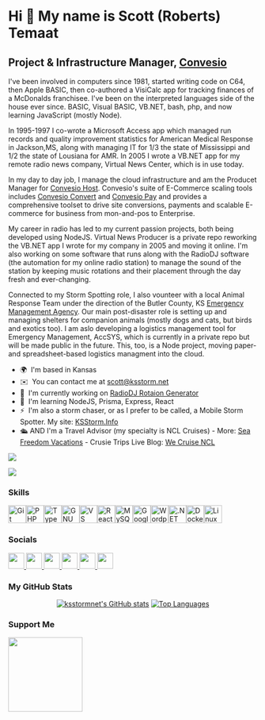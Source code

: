 Hi 👋 My name is Scott (Roberts) Temaat
=======================================

Project & Infrastructure Manager, [Convesio](https://convesio.com)
------------------------------------------

I've been involved in computers since 1981, started writing code on C64, then Apple BASIC, then co-authored a VisiCalc app for tracking finances of a McDonalds franchisee. I've been on the interpreted languages side of the house ever since. BASIC, Visual BASIC, VB.NET, bash, php, and now learning JavaScript (mostly Node). 

In 1995-1997 I co-wrote a Microsoft Access app which managed run records and quality improvement statistics for American Medical Response in Jackson,MS, along with managing IT for 1/3 the state of Mississippi and 1/2 the state of Lousiana for AMR. In 2005 I wrote a VB.NET app for my remote radio news company, Virtual News Center, which is in use today.

In my day to day job, I manage the cloud infrastructure and am the Producet Manager for [Convesio Host](https://convesio.com/features/). Convesio's suite of E-Commerce scaling tools includes [Convesio Convert](https://convesio.com/convert/) and [Convesio Pay](https://convesio.com/pay) and provides a comprehensive toolset to drive site conversions, payments and scalable E-commerce for business from mon-and-pos to Enterprise.

My career in radio has led to my current passion projects, both being developed using NodeJS. Virtual News Producer is a private repo reworking the VB.NET app I wrote for my company in 2005 and moving it online. I'm also working on some software that runs along with the RadioDJ software (the automation for my online radio station) to manage the sound of the station by keeping music rotations and their placement through the day fresh and ever-changing.

Connected to my Storm Spotting role, I also vounteer with a local Animal Response Team under the direction of the Butler County, KS [Emergency Management Agency](https://www.bucoks.com/206/Emergency-Management). Our main post-disaster role is setting up and managing shelters for companion animals (mostly dogs and cats, but birds and exotics too). I am aslo developing a logistics management tool for Emergency Management, AccSYS, which is currently in a private repo but will be made public in the future. This, too, is a Node project, moving paper- and spreadsheet-based logistics managment into the cloud.

*   🌍  I'm based in Kansas
*   ✉️  You can contact me at [scott@ksstorm.net](mailto:scott@ksstorm.net)
*   🚀  I'm currently working on [RadioDJ Rotaion Generator](http://github.com/ksstormnet/rdj-rotations-node)
*   🧠  I'm learning NodeJS, Prisma, Express, React
*   ⚡  I'm also a storm chaser, or as I prefer to be called, a Mobile Storm Spotter. My site: [KSStorm.Info](https://ksstorm.info)
*   🛳️  AND I'm a Travel Advisor (my specialty is NCL Cruises) - More: [Sea Freedom Vacations](https://seafreedom.vacations) - Crusie Trips Live Blog: [We Cruise NCL](https://wecruisencl.com)


<a href="https://www.x.com/KSstormInfo" target="_blank" rel="noreferrer"><img src="https://img.shields.io/twitter/follow/KSstormInfo?logo=twitter&style=for-the-badge&color=0891b2&labelColor=1c1917"/></a> 

<a href="https://www.twitch.tv/KSStormInfo" target="_blank" rel="noreferrer"><img src="https://img.shields.io/twitch/status/KSStormInfo?logo=twitchsx&style=for-the-badge&color=0891b2&labelColor=1c1917&label=TWITCH+STATUS" /></a>

### Skills 
<p align="left">
<a href="https://git-scm.com/" target="_blank" rel="noreferrer"><img src="https://raw.githubusercontent.com/danielcranney/readme-generator/main/public/icons/skills/git-colored.svg" width="36" height="36" alt="Git" /></a><a href="https://www.php.net/" target="_blank" rel="noreferrer"><img src="https://raw.githubusercontent.com/danielcranney/readme-generator/main/public/icons/skills/php-colored.svg" width="36" height="36" alt="PHP" /></a><a href="https://www.typescriptlang.org/" target="_blank" rel="noreferrer"><img src="https://raw.githubusercontent.com/danielcranney/readme-generator/main/public/icons/skills/typescript-colored.svg" width="36" height="36" alt="TypeScript" /></a><a href="https://www.gnu.org/software/bash/" target="_blank" rel="noreferrer"><img src="https://raw.githubusercontent.com/danielcranney/readme-generator/main/public/icons/skills/gnubash.svg" width="36" height="36" alt="GNU Bash" /></a><a href="https://code.visualstudio.com/" target="_blank" rel="noreferrer"><img src="https://raw.githubusercontent.com/danielcranney/readme-generator/main/public/icons/skills/visualstudiocode.svg" width="36" height="36" alt="VS Code" /></a><a href="https://reactjs.org/" target="_blank" rel="noreferrer"><img src="https://raw.githubusercontent.com/danielcranney/readme-generator/main/public/icons/skills/react-colored.svg" width="36" height="36" alt="React" /></a><a href="https://www.mysql.com/" target="_blank" rel="noreferrer"><img src="https://raw.githubusercontent.com/danielcranney/readme-generator/main/public/icons/skills/mysql-colored.svg" width="36" height="36" alt="MySQL" /></a><a href="https://cloud.google.com/" target="_blank" rel="noreferrer"><img src="https://raw.githubusercontent.com/danielcranney/readme-generator/main/public/icons/skills/googlecloud-colored.svg" width="36" height="36" alt="Google Cloud" /></a><a href="https://wordpress.com" target="_blank" rel="noreferrer"><img src="https://raw.githubusercontent.com/danielcranney/readme-generator/main/public/icons/skills/wordpress-colored.svg" width="36" height="36" alt="Wordpress" /></a><a href="https://dotnet.microsoft.com/en-us/" target="_blank" rel="noreferrer"><img src="https://raw.githubusercontent.com/danielcranney/readme-generator/main/public/icons/skills/dot-net-colored.svg" width="36" height="36" alt=".NET" /></a><a href="https://www.docker.com/" target="_blank" rel="noreferrer"><img src="https://raw.githubusercontent.com/danielcranney/readme-generator/main/public/icons/skills/docker-colored.svg" width="36" height="36" alt="Docker" /></a><a href="https://www.linux.org" target="_blank" rel="noreferrer"><img src="https://raw.githubusercontent.com/danielcranney/readme-generator/main/public/icons/skills/linux-colored.svg" width="36" height="36" alt="Linux" /></a></p>

### Socials

<p align="left">
<a href="https://www.facebook.com/stemaat" target="_blank" rel="noreferrer">
<picture>
<source media="(prefers-color-scheme: dark)" srcset="https://raw.githubusercontent.com/danielcranney/readme-generator/main/public/icons/socials/facebook-dark.svg" />
<source media="(prefers-color-scheme: light)" srcset="https://raw.githubusercontent.com/danielcranney/readme-generator/main/public/icons/socials/facebook.svg" />
<img src="https://raw.githubusercontent.com/danielcranney/readme-generator/main/public/icons/socials/facebook.svg" width="32" height="32" />
</picture>
</a>
 <a href="https://www.github.com/ksstormnet" target="_blank" rel="noreferrer">
<picture>
<source media="(prefers-color-scheme: dark)" srcset="https://raw.githubusercontent.com/danielcranney/readme-generator/main/public/icons/socials/github-dark.svg" />
<source media="(prefers-color-scheme: light)" srcset="https://raw.githubusercontent.com/danielcranney/readme-generator/main/public/icons/socials/github.svg" />
<img src="https://raw.githubusercontent.com/danielcranney/readme-generator/main/public/icons/socials/github.svg" width="32" height="32" />
</picture>
</a>
 <a href="https://www.linkedin.com/in/stemaat" target="_blank" rel="noreferrer">
<picture>
<source media="(prefers-color-scheme: dark)" srcset="https://raw.githubusercontent.com/danielcranney/readme-generator/main/public/icons/socials/linkedin-dark.svg" />
<source media="(prefers-color-scheme: light)" srcset="https://raw.githubusercontent.com/danielcranney/readme-generator/main/public/icons/socials/linkedin.svg" />
<img src="https://raw.githubusercontent.com/danielcranney/readme-generator/main/public/icons/socials/linkedin.svg" width="32" height="32" />
</picture>
</a>
 <a href="https://www.x.com/KSstormInfo" target="_blank" rel="noreferrer">
<picture>
<source media="(prefers-color-scheme: dark)" srcset="https://raw.githubusercontent.com/danielcranney/readme-generator/main/public/icons/socials/twitter-dark.svg" />
<source media="(prefers-color-scheme: light)" srcset="https://raw.githubusercontent.com/danielcranney/readme-generator/main/public/icons/socials/twitter.svg" />
<img src="https://raw.githubusercontent.com/danielcranney/readme-generator/main/public/icons/socials/twitter.svg" width="32" height="32" />
</picture>
</a>
 <a href="https://www.youtube.com/@KSStormInfo" target="_blank" rel="noreferrer">
<picture>
<source media="(prefers-color-scheme: dark)" srcset="https://raw.githubusercontent.com/danielcranney/readme-generator/main/public/icons/socials/youtube-dark.svg" />
<source media="(prefers-color-scheme: light)" srcset="https://raw.githubusercontent.com/danielcranney/readme-generator/main/public/icons/socials/youtube.svg" />
<img src="https://raw.githubusercontent.com/danielcranney/readme-generator/main/public/icons/socials/youtube.svg" width="32" height="32" />
</picture>
</a>
 <a href="https://www.twitch.tv/KSStormInfo" target="_blank" rel="noreferrer">
<picture>
<source media="(prefers-color-scheme: dark)" srcset="https://raw.githubusercontent.com/danielcranney/readme-generator/main/public/icons/socials/twitch-dark.svg" />
<source media="(prefers-color-scheme: light)" srcset="https://raw.githubusercontent.com/danielcranney/readme-generator/main/public/icons/socials/twitch.svg" />
<img src="https://raw.githubusercontent.com/danielcranney/readme-generator/main/public/icons/socials/twitch.svg" width="32" height="32" />
</picture>
</a></p>

### My GitHub Stats
<p align="center">
<a href="http://www.github.com/ksstormnet"><img src="https://github-readme-stats.vercel.app/api?username=ksstormnet&show_icons=true&hide=&count_private=true&title_color=0891b2&text_color=ffffff&icon_color=0891b2&bg_color=1c1917&hide_border=true&show_icons=true" alt="ksstormnet's GitHub stats" /></a> <a href="https://github.com/ksstormnet" align="left"><img src="https://github-readme-stats.vercel.app/api/top-langs/?username=ksstormnet&langs_count=10&title_color=0891b2&text_color=ffffff&icon_color=0891b2&bg_color=1c1917&hide_border=true&locale=en&custom_title=Top%20%Languages" alt="Top Languages" /></a>
</p>

### Support Me
<p align="left">
<a href="https://www.buymeacoffee.com/ksstorminfo"><img src="https://cdn.buymeacoffee.com/buttons/v2/default-yellow.png" width="150"/></a>
</p>
